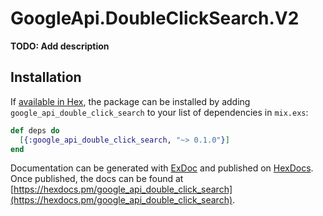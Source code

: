 # GoogleApi.DoubleClickSearch.V2

**TODO: Add description**

## Installation

If [available in Hex](https://hex.pm/docs/publish), the package can be installed
by adding `google_api_double_click_search` to your list of dependencies in `mix.exs`:

```elixir
def deps do
  [{:google_api_double_click_search, "~> 0.1.0"}]
end
```

Documentation can be generated with [ExDoc](https://github.com/elixir-lang/ex_doc)
and published on [HexDocs](https://hexdocs.pm). Once published, the docs can
be found at [https://hexdocs.pm/google_api_double_click_search](https://hexdocs.pm/google_api_double_click_search).
